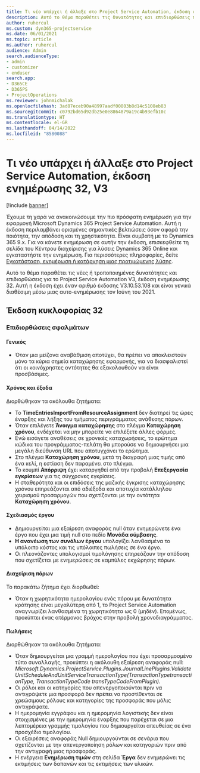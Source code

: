 ```yaml
---
title: Τι νέο υπάρχει ή άλλαξε στο Project Service Automation, έκδοση ενημέρωσης 32, V3
description: Αυτό το θέμα παραθέτει τις δυνατότητες και επιδιορθώσεις που είναι διαθέσιμες στο Project Service Automation, έκδοση ενημέρωσης 32, V3.
author: ruhercul
ms.custom: dyn365-projectservice
ms.date: 06/01/2021
ms.topic: article
ms.author: ruhercul
audience: Admin
search.audienceType:
- admin
- customizer
- enduser
search.app:
- D365CE
- D365PS
- ProjectOperations
ms.reviewer: johnmichalak
ms.openlocfilehash: 3ad87eceb90a48997aadf00803b8d14c5108eb83
ms.sourcegitcommit: c0792bd65d92db25e0e8864879a19c4b93efb10c
ms.translationtype: HT
ms.contentlocale: el-GR
ms.lasthandoff: 04/14/2022
ms.locfileid: "8580088"
---
```

# <a name="whats-new-or-changed-in-project-service-automation-update-release-32-v3"></a>Τι νέο υπάρχει ή άλλαξε στο Project Service Automation, έκδοση ενημέρωσης 32, V3

[!include [banner](../includes/psa-now-project-operations.md)]

Έχουμε τη χαρά να ανακοινώσουμε την πιο πρόσφατη ενημέρωση για την εφαρμογή Microsoft Dynamics 365 Project Service Automation. Αυτή η έκδοση περιλαμβάνει ορισμένες σημαντικές βελτιώσεις όσον αφορά την ποιότητα, την απόδοση και τη χρηστικότητα. Είναι συμβατή με το Dynamics 365 9.x. Για να κάνετε ενημέρωση σε αυτήν την έκδοση, επισκεφθείτε τη σελίδα του Κέντρου διαχείρισης για λύσεις Dynamics 365 Online και εγκαταστήστε την ενημέρωση. Για περισσότερες πληροφορίες, δείτε [Εγκατάσταση, ενημέρωση ή κατάργηση μιας προτιμώμενης λύσης](/power-platform/admin/install-remove-preferred-solution).

Αυτό το θέμα παραθέτει τις νέες ή τροποποιημένες δυνατότητες και επιδιορθώσεις για το Project Service Automation V3, έκδοση ενημέρωσης 32. Αυτή η έκδοση έχει έναν αριθμό έκδοσης V3.10.53.108 και είναι γενικά διαθέσιμη μέσω μιας αυτο-ενημέρωσης τον Ιούνη του 2021.

## <a name="update-release-32"></a>Έκδοση κυκλοφορίας 32

### <a name="bug-fixes"></a>Επιδιορθώσεις σφαλμάτων

#### <a name="general"></a>Γενικός

- Όταν μια μείζονα αναβάθμιση αποτύχει, θα πρέπει να αποκλειστούν μόνο τα κύρια σημεία καταχώρησης εφαρμογής, για να διασφαλιστεί ότι οι κοινόχρηστες οντότητες θα εξακολουθούν να είναι προσβάσιμες.

#### <a name="time-and-expense"></a>Χρόνος και έξοδα

Διορθώθηκαν τα ακόλουθα ζητήματα:

- Το **TimeEntriesImportFromResourceAssignment** δεν διατηρεί τις ώρες έναρξης και λήξης του τμήματος περιγράμματος ανάθεσης πόρων.
- Όταν επιλέγετε **Άνοιγμα καταχώρησης** στο πλέγμα **Καταχώρηση χρόνου**, ενδέχεται να μην μπορείτε να επιλέξετε άλλες φόρμες.
- Ενώ εισάγετε αναθέσεις σε χρονικές καταχωρήσεις, το ερώτημα κώδικα του προγράμματος-πελάτη θα μπορούσε να δημιουργήσει μια μεγάλη διεύθυνση URL που αποτυγχάνει το ερώτημα.
- Στο πλέγμα **Καταχώρηση χρόνου**, μετά τη διαγραφή μιας τιμής από ένα κελί, η εστίαση δεν παραμένει στο πλέγμα.
- Το κουμπί **Απόρριψη** έχει καταργηθεί από την προβολή **Επεξεργασία εγκρίσεων** για τις σύγχρονες εγκρίσεις.
- Η σταθερότητα και οι επιδόσεις της μαζικής έγκρισης καταχώρησης χρόνου επηρεάζονται από αδιέξοδα και αποτυχία κατάλληλου χειρισμού προσαρμογών που σχετίζονται με την οντότητα **Καταχώρηση χρόνου**.

#### <a name="project-planning"></a>Σχεδιασμός έργου

- Δημιουργείται μια εξαίρεση αναφοράς null όταν ενημερώνετε ένα έργο που έχει μια τιμή null στο πεδίο **Μονάδα σύμβασης**.
- **Η ανανέωση των συνόλων έργου** υπολογίζει λανθασμένα το υπόλοιπο κόστος και τις υπόλοιπες πωλήσεις σε ένα έργο.
- Οι πλεονάζοντες υπολογισμοί τιμολόγησης επηρεάζουν την απόδοση που σχετίζεται με ενημερώσεις σε καμπύλες εκχώρησης πόρων.

#### <a name="resource-management"></a>Διαχείριση πόρων

Το παρακάτω ζήτημα έχει διορθωθεί:

- Όταν η χωρητικότητα ημερολογίου ενός πόρου με δυνατότητα κράτησης είναι μεγαλύτερη από 1, το Project Service Automation αναγνωρίζει λανθασμένα τη χωρητικότητα ως 0 (μηδέν). Επομένως, προκύπτει ένας ατέρμονος βρόχος στην προβολή χρονοδιαγράμματος.

#### <a name="sales"></a>Πωλήσεις

Διορθώθηκαν τα ακόλουθα ζητήματα:

- Όταν δημιουργείται μια γραμμή ημερολογίου που έχει προσαρμοσμένο τύπο συναλλαγής, προκύπτει η ακόλουθη εξαίρεση αναφοράς null: *Microsoft.Dynamics.ProjectService.Plugins.JournalLinePlugins.ValidateUnitScheduleAndUnitServiceTransactionType(TransactionTypetransactionType, TransactionTypeCode transTypeCodeFromPlugin)*.
- Οι ρόλοι και οι κατηγορίες που απενεργοποιούνται πριν να αντιγράψετε μια προσφορά δεν πρέπει να προστίθενται σε χρεώσιμους ρόλους και κατηγορίες της προσφοράς που μόλις αντιγράψατε.
- Η ημερομηνία εγγράφου και η ημερομηνία λογιστικής δεν είναι στοιχισμένες με την ημερομηνία έναρξης που παρέχεται σε μια λεπτομέρεια γραμμής τιμολογίου που δημιουργείται απευθείας σε ένα προσχέδιο τιμολογίου.
- Οι εξαιρέσεις αναφοράς Null δημιουργούνται σε σενάρια που σχετίζονται με την απενεργοποίηση ρόλων και κατηγοριών πριν από την αντιγραφή μιας προσφοράς.
- Η ενέργεια **Ενημέρωση τιμών** στη σελίδα **Έργα** δεν ενημερώνει τις εκτιμήσεις των δαπανών και τις εκτιμήσεις των υλικών.
